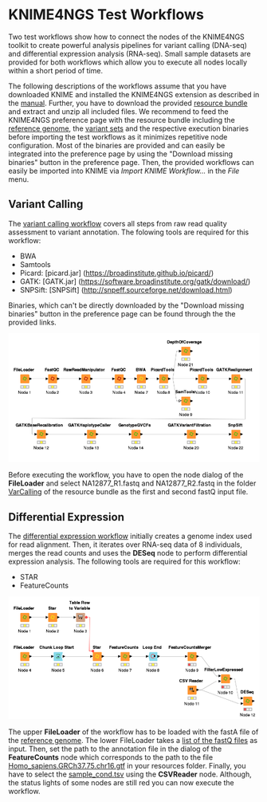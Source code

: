 # KNIME4NGS Test Workflows

Two test workflows show how to connect the nodes of the KNIME4NGS toolkit to create powerful analysis pipelines for variant calling (DNA-seq) and differential expression analysis (RNA-seq).
Small sample datasets are provided for both workflows which allow you to execute all nodes locally within a short period of time.

The following descriptions of the workflows assume that you have downloaded KNIME and installed the KNIME4NGS extension as described in the [manual](https://github.com/ibisngs/knime4ngs/raw/gh-pages/knime4ngs_manual.pdf).
Further, you have to download the provided [resource bundle](https://github.com/ibisngs/knime4ngs/archive/resource.zip) and extract and unzip all included files.
We recommend to feed the KNIME4NGS preference page with the resource bundle including the [reference genome](https://github.com/ibisngs/knime4ngs/tree/resource/RefGenome), the [variant sets](https://github.com/ibisngs/knime4ngs/tree/resource/VariantSets) and the respective execution binaries before importing the test workflows as it minimizes repetitive node configuration. Most of the binaries are provided and can easily be integrated into the preference page by using the "Download missing binaries" button in the preference page.
Then, the provided workflows can easily be imported into KNIME via *Import KNIME Workflow...* in the *File* menu.

## Variant Calling

The [variant calling workflow](https://github.com/ibisngs/knime4ngs/raw/master/KNIME4NGS_Test_VarCalling.knwf) covers all steps from raw read quality assessment to variant annotation. The folowing tools are required for this workflow:
* BWA
* Samtools
* Picard: [picard.jar] (https://broadinstitute.github.io/picard/)
* GATK: [GATK.jar] (https://software.broadinstitute.org/gatk/download/)
* SNPSift: [SNPSift] (http://snpeff.sourceforge.net/download.html)

Binaries, which can't be directly downloaded by the "Download missing binaries" button in the preference page can be found through the the provided links.   

![](figures/VarCalling.png)

Before executing the workflow, you have to open the node dialog of the **FileLoader** and select NA12877\_R1.fastq and NA12877\_R2.fastq in the folder [VarCalling](https://github.com/ibisngs/knime4ngs/tree/resource/VarCalling) of the resource bundle as the first and second fastQ input file.


## Differential Expression

The [differential expression workflow](https://github.com/ibisngs/knime4ngs/raw/master/KNIME4NGS_Test_DiffExpression.knwf) initially creates a genome index used for read alignment.
Then, it iterates over RNA-seq data of 8 individuals, merges the read counts and uses the **DESeq** node to perform differential expression analysis. The following tools are required for this workflow:
* STAR
* FeatureCounts

![](figures/DiffExpression.png)

The upper **FileLoader** of the workflow has to be loaded with the fastA file of the [reference genome](https://github.com/ibisngs/knime4ngs/tree/resource/RefGenome).
The lower FileLoader takes a [list of the fastQ files](https://github.com/ibisngs/knime4ngs/raw/resource/DiffExpression/diff_exp_fastq.list) as input.
Then, set the path to the annotation file in the dialog of the **FeatureCounts** node which corresponds to the path to the file [Homo_sapiens.GRCh37.75.chr16.gtf](https://github.com/ibisngs/knime4ngs/blob/resource/DiffExpression/Homo_sapiens.GRCh37.75.chr16.gtf.gz) in your resources folder.
Finally, you have to select the [sample_cond.tsv](https://github.com/ibisngs/knime4ngs/raw/resource/DiffExpression/sample_cond.tsv) using the **CSVReader** node.
Although, the status lights of some nodes are still red you can now execute the workflow.




